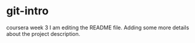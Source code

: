 # git-intro
coursera week 3
I am editing the README file. Adding some more details about the project description.
